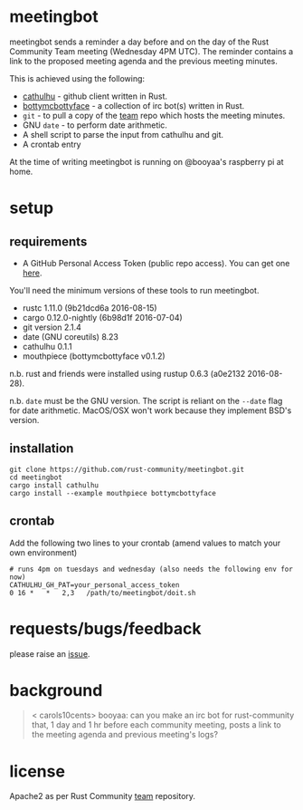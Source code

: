 # meetingbot

meetingbot sends a reminder a day before and on the day of the Rust Community
Team meeting (Wednesday 4PM UTC). The reminder contains a link to the proposed
meeting agenda and the previous meeting minutes.

This is achieved using the following:
- [cathulhu][1] - github client written in Rust.
- [bottymcbottyface][2] - a collection of irc bot(s) written in Rust.
- `git` - to pull a copy of the [team][3] repo which hosts the meeting minutes.
- GNU `date` - to perform date arithmetic.
- A shell script to parse the input from cathulhu and git.
- A crontab entry

At the time of writing meetingbot is running on @booyaa's raspberry pi at home.

# setup

## requirements

- A GitHub Personal Access Token (public repo access). You can get one [here][4].

You'll need the minimum versions of these tools to run meetingbot.

- rustc 1.11.0 (9b21dcd6a 2016-08-15)
- cargo 0.12.0-nightly (6b98d1f 2016-07-04)
- git version 2.1.4
- date (GNU coreutils) 8.23
- cathulhu 0.1.1
- mouthpiece (bottymcbottyface v0.1.2)

n.b. rust and friends were installed using rustup 0.6.3 (a0e2132 2016-08-28).

n.b. `date` must be the GNU version. The script is reliant on the `--date` flag
for date arithmetic. MacOS/OSX won't work because they implement BSD's version.

## installation
```
git clone https://github.com/rust-community/meetingbot.git
cd meetingbot
cargo install cathulhu
cargo install --example mouthpiece bottymcbottyface
```

## crontab

Add the following two lines to your crontab (amend values to match your own
environment)

```
# runs 4pm on tuesdays and wednesday (also needs the following env for now)
CATHULHU_GH_PAT=your_personal_access_token
0 16 *   *   2,3   /path/to/meetingbot/doit.sh
```

# requests/bugs/feedback

please raise an [issue][5].

# background

> < carols10cents> booyaa: can you make an irc bot for rust-community that, 1 day and 1 hr before each community meeting, posts a link to the meeting agenda and previous meeting's logs?

# license

Apache2 as per Rust Community [team][3] repository.

[1]:https://github.com/booyaa/cathulhu
[2]:https://github.com/booyaa/bottymcbottyface
[3]:https://github.com/rust-community/team
[4]:https://github.com/settings/tokens
[5]:https://github.com/rust-community/meetingbot/issues/new
